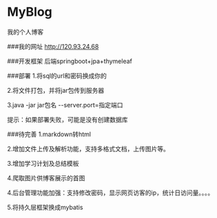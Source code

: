 # MyBlog
我的个人博客

###我的网址
http://120.93.24.68

###开发框架
后端springboot+jpa+thymeleaf

###部署
1.将sql的url和密码换成你的

2.将文件打包，并将jar包传到服务器

3.java -jar jar包名 --server.port=指定端口

提示：如果部署失败，可能是没有创建数据库

###待完善
1.markdown转html

2.增加文件上传及解析功能，支持多格式文档，上传图片等。

3.增加学习计划及总结模板

4.爬取图片供博客展示的首图

4.后台管理功能加强：支持修改密码，显示网页访客的ip，统计日访问量。。。。

5.将持久层框架换成mybatis




